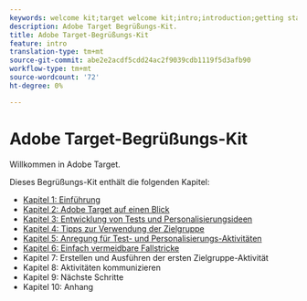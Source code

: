 ```yaml
---
keywords: welcome kit;target welcome kit;intro;introduction;getting started
description: Adobe Target Begrüßungs-Kit.
title: Adobe Target-Begrüßungs-Kit
feature: intro
translation-type: tm+mt
source-git-commit: abe2e2acdf5cdd24ac2f9039cdb1119f5d3afb90
workflow-type: tm+mt
source-wordcount: '72'
ht-degree: 0%

---
```



# Adobe Target-Begrüßungs-Kit

Willkommen in Adobe Target.

Dieses Begrüßungs-Kit enthält die folgenden Kapitel:

* [Kapitel 1: Einführung](/help/c-intro/target-welcome-kit-1.md)
* [Kapitel 2: Adobe Target auf einen Blick](/help/c-intro/target-welcome-kit-2.md)
* [Kapitel 3: Entwicklung von Tests und Personalisierungsideen](/help/c-intro/target-welcome-kit-3.md)
* [Kapitel 4: Tipps zur Verwendung der Zielgruppe](/help/c-intro/target-welcome-kit-4.md)
* [Kapitel 5: Anregung für Test- und Personalisierungs-Aktivitäten](/help/c-intro/target-welcome-kit-5.md)
* [Kapitel 6: Einfach vermeidbare Fallstricke](/help/c-intro/target-welcome-kit-6.md)
* Kapitel 7: Erstellen und Ausführen der ersten Zielgruppe-Aktivität
* Kapitel 8: Aktivitäten kommunizieren
* Kapitel 9: Nächste Schritte
* Kapitel 10: Anhang
